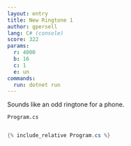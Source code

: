 ```yaml
---
layout: entry
title: New Ringtone 1
author: gpersell
lang: C# (console)
score: 322
params:
  r: 4000
  b: 16
  c: 1
  e: un
commands:
  run: dotnet run
---
```


Sounds like an odd ringtone for a phone.

`Program.cs`
```cs

{% include_relative Program.cs %}

```
